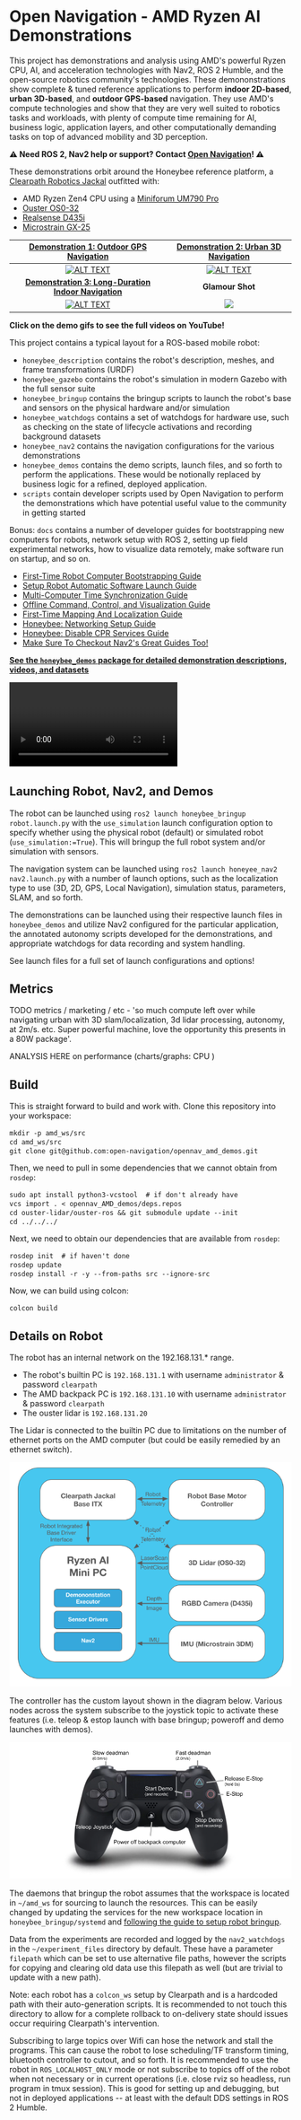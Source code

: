 # Open Navigation - AMD Ryzen AI Demonstrations

This project has demonstrations and analysis using AMD's powerful Ryzen CPU, AI, and acceleration technologies with Nav2, ROS 2 Humble, and the open-source robotics community's technologies. These demononstrations show complete & tuned reference applications to perform **indoor 2D-based**, **urban 3D-based**, and **outdoor GPS-based** navigation. They use AMD's compute technologies and show that they are very well suited to robotics tasks and workloads, with plenty of compute time remaining for AI, business logic, application layers, and other computationally demanding tasks on top of advanced mobility and 3D perception. 

**⚠️ Need ROS 2, Nav2 help or support? Contact [Open Navigation](https://www.opennav.org/)! ⚠️**

These demonstrations orbit around the Honeybee reference platform, a [Clearpath Robotics Jackal](https://clearpathrobotics.com/jackal-small-unmanned-ground-vehicle/) outfitted with:
- AMD Ryzen Zen4 CPU using a [Miniforum UM790 Pro](https://store.minisforum.com/products/minisforum-um790-pro)
- [Ouster OS0-32](https://ouster.com/products/hardware/os0-lidar-sensor)
- [Realsense D435i](https://www.intelrealsense.com/depth-camera-d435i/)
- [Microstrain GX-25](https://www.microstrain.com/inertial-sensors/3dm-gx5-25)

[Demonstration 1: Outdoor GPS Navigation](./honeybee_demos/honeybee_demos/gps_patrol_demo.py) | [Demonstration 2: Urban 3D Navigation](./honeybee_demos/honeybee_demos/urban_navigation_demo.py) 
:-------------------------:|:-------------------------:
[![ALT TEXT](./honeybee_demos/images/demo1_gif.gif)](https://www.youtube.com/watch?v=255o4IS3rHg) |  [![ALT TEXT](./honeybee_demos/images/demo2_gif.gif)](https://www.youtube.com/watch?v=sL2GZdODUcE)
[**Demonstration 3: Long-Duration Indoor Navigation**](./honeybee_demos/honeybee_demos/indoor_long_duration_picking_demo.py) | **Glamour Shot** |
[![ALT TEXT](./honeybee_demos/images/demo3_gif.gif)](https://www.youtube.com/watch?v=evZ-GvswU4o) | <img src="./honeybee_demos/images/opennav_amd_ggb.png" width="500">

**Click on the demo gifs to see the full videos on YouTube!**

This project contains a typical layout for a ROS-based mobile robot:
- `honeybee_description` contains the robot's description, meshes, and frame transformations (URDF)
- `honeybee_gazebo` contains the robot's simulation in modern Gazebo with the full sensor suite
- `honeybee_bringup` contains the bringup scripts to launch the robot's base and sensors on the physical hardware and/or simulation
- `honeybee_watchdogs` contains a set of watchdogs for hardware use, such as checking on the state of lifecycle activations and recording background datasets
- `honeybee_nav2` contains the navigation configurations for the various demonstrations
- `honeybee_demos` contains the demo scripts, launch files, and so forth to perform the applications. These would be notionally replaced by business logic for a refined, deployed application.
- `scripts` contain developer scripts used by Open Navigation to perform the demonstrations which have potential useful value to the community in getting started

Bonus: `docs` contains a number of developer guides for bootstrapping new computers for robots, network setup with ROS 2, setting up field experimental networks, how to visualize data remotely, make software run on startup, and so on.

- [First-Time Robot Computer Bootstrapping Guide](./docs/bootstrapping_robot_computer.md)
- [Setup Robot Automatic Software Launch Guide](./docs/setup_robot_automatic_bringup.md)
- [Multi-Computer Time Synchronization Guide](./docs/multi_computer_time_synchonization.md)
- [Offline Command, Control, and Visualization Guide](./docs/offline_command_and_control.md)
- [First-Time Mapping And Localization Guide](./docs/map_spaces.md)
- [Honeybee: Networking Setup Guide](./docs/honeybee_network_setup.md)
- [Honeybee: Disable CPR Services Guide](./docs/disable_clearpath_services.md)
- [Make Sure To Checkout Nav2's Great Guides Too!](https://docs.nav2.org/)

**[See the `honeybee_demos` package for detailed demonstration descriptions, videos, and datasets](./honeybee_demos)**

<video src="https://github.com/user-attachments/assets/9eef0d12-7b01-4654-be78-96281b261b64" controls autoplay loop></video>

## Launching Robot, Nav2, and Demos

The robot can be launched using `ros2 launch honeybee_bringup robot.launch.py` with the `use_simulation` launch configuration option to specify whether using the physical robot (default) or simulated robot (`use_simulation:=True`). This will bringup the full robot system and/or simulation with sensors.

The navigation system can be launched using `ros2 launch honeyee_nav2 nav2.launch.py` with a number of launch options, such as the localization type to use (3D, 2D, GPS, Local Navigation), simulation status, parameters, SLAM, and so forth.

The demonstrations can be launched using their respective launch files in `honeybee_demos` and utilize Nav2 configured for the particular application, the annotated autonomy scripts developed for the demonstrations, and appropriate watchdogs for data recording and system handling.

See launch files for a full set of launch configurations and options!

## Metrics

TODO metrics / marketing / etc - 'so much compute left over while navigating urban with 3D slam/localization, 3d lidar processing, autonomy, at 2m/s. etc. Super powerful machine, love the opportunity this presents in a 80W package'. 

ANALYSIS HERE on performance (charts/graphs: CPU )

## Build 

This is straight forward to build and work with. Clone this repository into your workspace:

```
mkdir -p amd_ws/src
cd amd_ws/src
git clone git@github.com:open-navigation/opennav_amd_demos.git
```

Then, we need to pull in some dependencies that we cannot obtain from `rosdep`:

```
sudo apt install python3-vcstool  # if don't already have
vcs import . < opennav_AMD_demos/deps.repos
cd ouster-lidar/ouster-ros && git submodule update --init
cd ../../../
```

Next, we need to obtain our dependencies that are available from `rosdep`:

```
rosdep init  # if haven't done
rosdep update
rosdep install -r -y --from-paths src --ignore-src
```

Now, we can build using colcon:

```
colcon build
```

## Details on Robot

The robot has an internal network on the 192.168.131.* range.
- The robot's builtin PC is `192.168.131.1` with username `administrator` & password `clearpath`
- The AMD backpack PC is `192.168.131.10` with username `administrator` & password `clearpath`
- The ouster lidar is `192.168.131.20` 

The Lidar is connected to the builtin PC due to limitations on the number of ethernet ports on the AMD computer (but could be easily remedied by an ethernet switch).

![ALT TEXT](./docs/hardware_design.png)

The controller has the custom layout shown in the diagram below. Various nodes across the system subscribe to the joystick topic to activate these features (i.e. teleop & estop launch with base bringup; poweroff and demo launches with demos).

![ALT TEXT](./docs/PS4_Layout.png)

The daemons that bringup the robot assumes that the workspace is located in `~/amd_ws` for sourcing to launch the resources. This can be easily changed by updating the services for the new workspace location in `honeybee_bringup/systemd` and [following the guide to setup robot bringup](./docs/setup_robot_automatic_bringup.md).

Data from the experiments are recorded and logged by the `nav2_watchdogs` in the `~/experiment_files` directory by default. These have a parameter `filepath` which can be set to use alternative file paths, however the scripts for copying and clearing old data use this filepath as well (but are trivial to update with a new path).

Note: each robot has a `colcon_ws` setup by Clearpath and is a hardcoded path with their auto-generation scripts. It is recommended to not touch this directory to allow for a complete rollback to on-delivery state should issues occur requiring Clearpath's intervention.

Subscribing to large topics over Wifi can hose the network and stall the programs. This can cause the robot to lose scheduling/TF transform timing, bluetooth controller to cutout, and so forth. It is recommended to use the robot in `ROS_LOCALHOST_ONLY` mode or not subscribe to topics off of the robot when not necessary or in current operations (i.e. close rviz so headless, run program in tmux session). This is good for setting up and debugging, but not in deployed applications -- at least with the default DDS settings in ROS 2 Humble.
